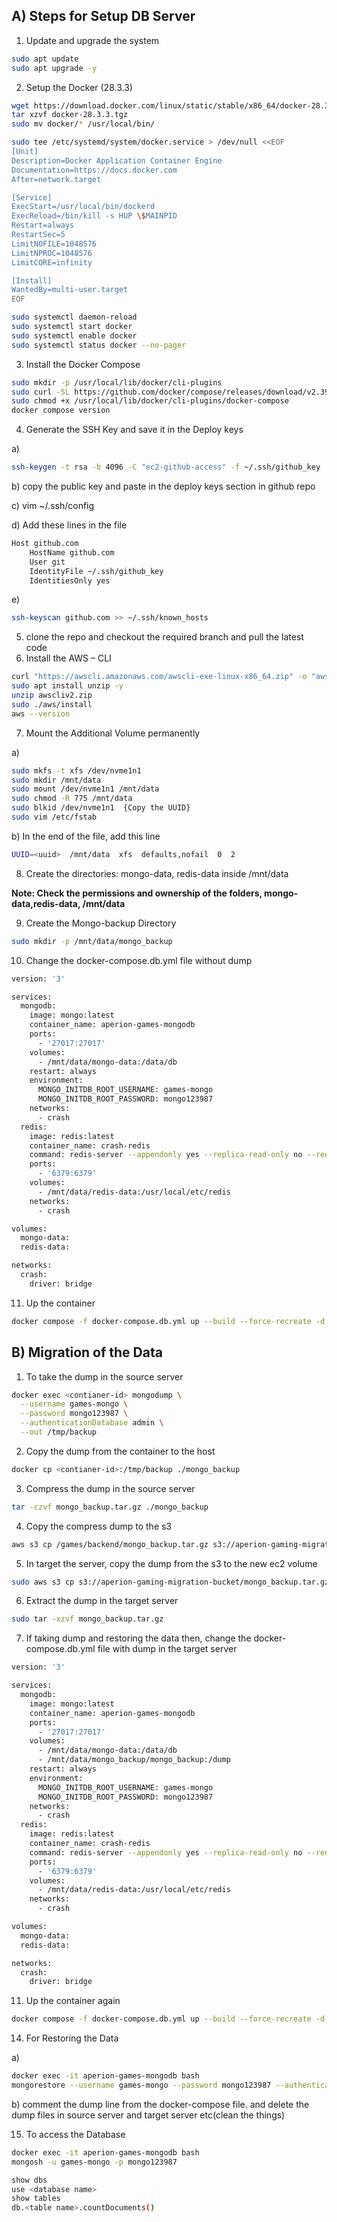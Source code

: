 ## A) Steps for Setup DB Server
1. Update and upgrade the system
```bash 
sudo apt update
sudo apt upgrade -y
```

2. Setup the Docker (28.3.3)
```bash 
wget https://download.docker.com/linux/static/stable/x86_64/docker-28.3.3.tgz
tar xzvf docker-28.3.3.tgz
sudo mv docker/* /usr/local/bin/

sudo tee /etc/systemd/system/docker.service > /dev/null <<EOF 
[Unit] 
Description=Docker Application Container Engine 
Documentation=https://docs.docker.com 
After=network.target

[Service] 
ExecStart=/usr/local/bin/dockerd 
ExecReload=/bin/kill -s HUP \$MAINPID 
Restart=always 
RestartSec=5 
LimitNOFILE=1048576 
LimitNPROC=1048576 
LimitCORE=infinity

[Install] 
WantedBy=multi-user.target 
EOF

sudo systemctl daemon-reload
sudo systemctl start docker
sudo systemctl enable docker
sudo systemctl status docker --no-pager
```

3. Install the Docker Compose
```bash
sudo mkdir -p /usr/local/lib/docker/cli-plugins
sudo curl -SL https://github.com/docker/compose/releases/download/v2.39.1/docker-compose-linux-x86_64 -o /usr/local/lib/docker/cli-plugins/docker-compose
sudo chmod +x /usr/local/lib/docker/cli-plugins/docker-compose
docker compose version
```

4. Generate the SSH Key and save it in the Deploy keys

  a)
```bash
ssh-keygen -t rsa -b 4096 -C "ec2-github-access" -f ~/.ssh/github_key
```

  b) copy the public key and paste in the deploy keys section in github repo
  
  c) vim ~/.ssh/config
  
  d) Add these lines in the file
```bash
Host github.com
    HostName github.com
    User git
    IdentityFile ~/.ssh/github_key
    IdentitiesOnly yes
```

  e)
```bash
ssh-keyscan github.com >> ~/.ssh/known_hosts
```

5. clone the repo and checkout the required branch and pull the latest code
6. Install the AWS – CLI

```bash
curl "https://awscli.amazonaws.com/awscli-exe-linux-x86_64.zip" -o "awscliv2.zip"
sudo apt install unzip -y
unzip awscliv2.zip
sudo ./aws/install
aws --version
```

7. Mount the Additional Volume permanently

a)
```bash
sudo mkfs -t xfs /dev/nvme1n1
sudo mkdir /mnt/data
sudo mount /dev/nvme1n1 /mnt/data
sudo chmod -R 775 /mnt/data
sudo blkid /dev/nvme1n1  {Copy the UUID}
sudo vim /etc/fstab
```

b) In the end of the file, add this line 
```bash
UUID=<uuid>  /mnt/data  xfs  defaults,nofail  0  2
```

8. Create the directories: mongo-data, redis-data inside /mnt/data
   
**Note: Check the permissions and ownership of the folders, mongo-data,redis-data, /mnt/data**

9. Create the Mongo-backup Directory
    
```bash
sudo mkdir -p /mnt/data/mongo_backup
```

10. Change the docker-compose.db.yml file without dump

```bash
version: '3'

services:
  mongodb:
    image: mongo:latest
    container_name: aperion-games-mongodb
    ports:
      - '27017:27017'
    volumes:
      - /mnt/data/mongo-data:/data/db
    restart: always
    environment:
      MONGO_INITDB_ROOT_USERNAME: games-mongo
      MONGO_INITDB_ROOT_PASSWORD: mongo123987
    networks:
      - crash
  redis:
    image: redis:latest
    container_name: crash-redis
    command: redis-server --appendonly yes --replica-read-only no --requirepass redis123987
    ports:
      - '6379:6379'
    volumes:
      - /mnt/data/redis-data:/usr/local/etc/redis
    networks:
      - crash

volumes:
  mongo-data:
  redis-data:

networks:
  crash:
    driver: bridge
```

11. Up the container

```bash
docker compose -f docker-compose.db.yml up --build --force-recreate -d
```

## B) Migration of the Data

1. To take the dump in the source server

```bash
docker exec <contianer-id> mongodump \
  --username games-mongo \
  --password mongo123987 \
  --authenticationDatabase admin \
  --out /tmp/backup
```

2. Copy the dump from the container to the host

```bash
docker cp <contianer-id>:/tmp/backup ./mongo_backup
```

3. Compress the dump in the source server

```bash
tar -czvf mongo_backup.tar.gz ./mongo_backup
```

4. Copy the compress dump to the s3

```bash
aws s3 cp /games/backend/mongo_backup.tar.gz s3://aperion-gaming-migration-bucket/
```

5. In target the server, copy the dump from the s3 to the new ec2 volume

```bash
sudo aws s3 cp s3://aperion-gaming-migration-bucket/mongo_backup.tar.gz /mnt/data/mongo_backup/
```

6. Extract the dump in the target server

```bash
sudo tar -xzvf mongo_backup.tar.gz
```

7. If taking dump and restoring the data then, change the docker-compose.db.yml file with dump in the target server

```bash
version: '3'

services:
  mongodb:
    image: mongo:latest
    container_name: aperion-games-mongodb
    ports:
      - '27017:27017'
    volumes:
      - /mnt/data/mongo-data:/data/db
      - /mnt/data/mongo_backup/mongo_backup:/dump
    restart: always
    environment:
      MONGO_INITDB_ROOT_USERNAME: games-mongo
      MONGO_INITDB_ROOT_PASSWORD: mongo123987
    networks:
      - crash
  redis:
    image: redis:latest
    container_name: crash-redis
    command: redis-server --appendonly yes --replica-read-only no --requirepass redis123987
    ports:
      - '6379:6379'
    volumes:
      - /mnt/data/redis-data:/usr/local/etc/redis
    networks:
      - crash

volumes:
  mongo-data:
  redis-data:

networks:
  crash:
    driver: bridge
```

11. Up the container again

```bash
docker compose -f docker-compose.db.yml up --build --force-recreate -d
```

14. For Restoring the Data

a)
```bash
docker exec -it aperion-games-mongodb bash
mongorestore --username games-mongo --password mongo123987 --authenticationDatabase admin --drop /dump
```

b) comment the dump line from the docker-compose file. and delete the dump files in source server and target server etc(clean the things)

15. To access the Database
```bash
docker exec -it aperion-games-mongodb bash
mongosh -u games-mongo -p mongo123987

show dbs
use <database name>
show tables
db.<table name>.countDocuments()
```







